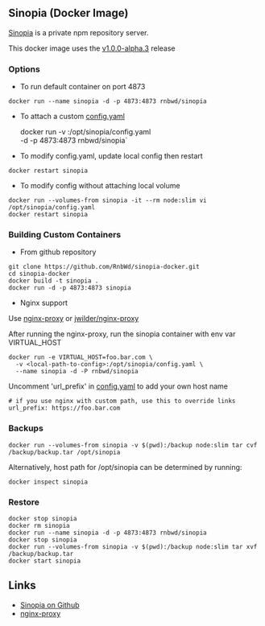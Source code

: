 ## Sinopia (Docker Image)

[Sinopia](https://github.com/rlidwka/sinopia) is a private npm repository server. 

This docker image uses the [v1.0.0-alpha.3](https://github.com/rlidwka/sinopia/tree/v1.0.0-alpha.3) release

### Options

- To run default container on port 4873

`docker run --name sinopia -d -p 4873:4873 rnbwd/sinopia`

- To attach a custom [config.yaml](https://github.com/RnbWd/sinopia-docker/blob/master/config.yaml)

    docker run -v <local-path-to-config>:/opt/sinopia/config.yaml \
    -d -p 4873:4873 rnbwd/sinopia`

- To modify config.yaml, update local config then restart

`docker restart sinopia`

- To modify config without attaching local volume

```
docker run --volumes-from sinopia -it --rm node:slim vi /opt/sinopia/config.yaml
docker restart sinopia
```

### Building Custom Containers

- From github repository

```
git clone https://github.com/RnbWd/sinopia-docker.git
cd sinopia-docker
docker build -t sinopia .
docker run -d -p 4873:4873 sinopia
```

- Nginx support 

Use [nginx-proxy](https://registry.hub.docker.com/u/rnbwd/nginx/) or [jwilder/nginx-proxy](https://registry.hub.docker.com/u/jwilder/nginx-proxy/)

After running the nginx-proxy, run the sinopia container with env var VIRTUAL_HOST

```
docker run -e VIRTUAL_HOST=foo.bar.com \
  -v <local-path-to-config>:/opt/sinopia/config.yaml \
  --name sinopia -d -P rnbwd/sinopia
```

Uncomment 'url_prefix' in [config.yaml](https://github.com/RnbWd/sinopia-docker/blob/master/config.yaml) to add your own host name

    # if you use nginx with custom path, use this to override links
    url_prefix: https://foo.bar.com


### Backups

`docker run --volumes-from sinopia -v $(pwd):/backup node:slim tar cvf /backup/backup.tar /opt/sinopia`

Alternatively, host path for /opt/sinopia can be determined by running:

`docker inspect sinopia`

### Restore

```
docker stop sinopia
docker rm sinopia
docker run --name sinopia -d -p 4873:4873 rnbwd/sinopia
docker stop sinopia
docker run --volumes-from sinopia -v $(pwd):/backup node:slim tar xvf /backup/backup.tar
docker start sinopia
```

## Links

* [Sinopia on Github](https://github.com/rlidwka/sinopia)
* [nginx-proxy](https://registry.hub.docker.com/u/jwilder/nginx-proxy/)
